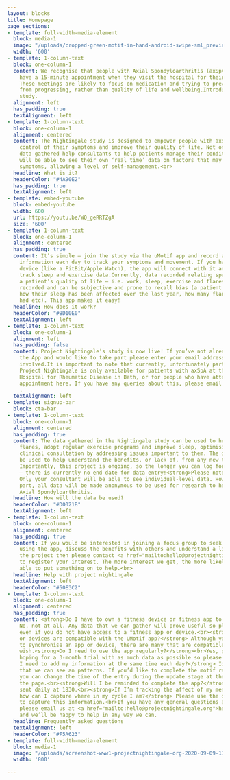 ```yaml
---
layout: blocks
title: Homepage
page_sections:
- template: full-width-media-element
  block: media-1
  image: "/uploads/cropped-green-motif-in-hand-android-swipe-sml_preview1.png"
  width: '600'
- template: 1-column-text
  block: one-column-1
  content: We recognise that people with Axial Spondyloarthritis (axSpA) may only
    have a 15-minute appointment when they visit the hospital for their check-up.
    These meetings are likely to focus on medication and trying to prevent the condition
    from progressing, rather than quality of life and wellbeing.Introducing…the <strong>‘Nightingale’</strong>
    study.
  alignment: left
  has_padding: true
  textAlignment: left
- template: 1-column-text
  block: one-column-1
  alignment: centered
  content: The Nightingale study is designed to empower people with axSpA to take
    control of their symptoms and improve their quality of life. Not only will the
    data gathered help consultants to help patients manage their condition, but they
    will be able to see their own ‘real time’ data on factors that may influence these
    symptoms, allowing a level of self-management.<br>
  headline: What is it?
  headerColor: "#4A90E2"
  has_padding: true
  textAlignment: left
- template: embed-youtube
  block: embed-youtube
  width: 600
  url: https://youtu.be/WO_geRRTZgA
  size: '600'
- template: 1-column-text
  block: one-column-1
  alignment: centered
  has_padding: true
  content: It’s simple – join the study via the uMotif app and record a few bits of
    information each day to track your symptoms and movement. If you have a wearable
    device (like a FitBit/Apple Watch), the app will connect with it and automatically
    track sleep and exercise data.Currently, data recorded relating specifically to
    a patient’s quality of life – i.e. work, sleep, exercise and flares, is poorly
    recorded and can be subjective and prone to recall bias (a patient trying to remember
    how their sleep has been affected over the last year, how many flares they have
    had etc). This app makes it easy!
  headline: How does it work?
  headerColor: "#BD10E0"
  textAlignment: left
- template: 1-column-text
  block: one-column-1
  alignment: left
  has_padding: false
  content: Project Nightingale’s study is now live! If you’ve not already downloaded
    the App and would like to take part please enter your email address below to get
    involved.It is important to note that currently, unfortunately participation in
    Project Nightingale is only available for patients with axSpA at the Royal National
    Hospital for Rheumatic Disease in Bath, or for people who have attended a clinical
    appointment here. If you have any queries about this, please email <a href="mailto:hello@projectnightingale.org">hello@projectnightingale.org</a>
    .
  textAlignment: left
- template: signup-bar
  block: cta-bar
- template: 1-column-text
  block: one-column-1
  alignment: centered
  has_padding: true
  content: The data gathered in the Nightingale study can be used to help predict
    flares, adopt regular exercise programs and improve sleep, optimising a patient’s
    clinical consultation by addressing issues important to them. The data could also
    be used to help understand the benefits, or lack of, from any new treatments started.
    Importantly, this project is ongoing, so the longer you can log for the better
    – there is currently no end date for data entry!<strong>Please note:</strong>
    Only your consultant will be able to see individual-level data. However, by taking
    part, all data will be made anonymous to be used for research to help others with
    Axial Spondyloarthritis.
  headline: How will the data be used?
  headerColor: "#D0021B"
  textAlignment: left
- template: 1-column-text
  block: one-column-1
  alignment: centered
  has_padding: true
  content: If you would be interested in joining a focus group to seek help and assistance
    using the app, discuss the benefits with others and understand a little more about
    the project then please contact <a href="mailto:hello@projectnightingale.org">hello@projectnightingale.org</a>
    to register your interest. The more interest we get, the more likely we’ll be
    able to put something on to help.<br>
  headline: Help with project nightingale
  textAlignment: left
  headerColor: "#50E3C2"
- template: 1-column-text
  block: one-column-1
  alignment: centered
  has_padding: true
  content: <strong>Do I have to own a fitness device or fitness app to participate?</strong>
    No, not at all. Any data that we can gather will prove useful so please do participate
    even if you do not have access to a fitness app or device.<br><strong>Which apps
    or devices are compatible with the UMotif app?</strong> Although you don’t have
    to synchronise an app or device, there are many that are compatible should you
    wish.<strong>Do I need to use the app regularly?</strong><br>Yes, please. We’re
    hoping for a 3-month trial with as much data as possible so please complete daily.<br><strong>Do
    I need to add my information at the same time each day?</strong> Ideally yes so
    that we can see an patterns. If you’d like to complete the motif retrospectively
    you can change the time of the entry during the update stage at the bottom of
    the page.<br><strong>Will I be reminded to complete the app?</strong> Yes reminders
    sent daily at 1830.<br><strong>If I’m tracking the affect of my menstrual cycle,
    how can I capture where in my cycle I am?</strong> Please use the daily diary
    to capture this information.<br>If you have any general questions about the study
    please email us at <a href="mailto:hello@projectnightingale.org">hello@projectnightingale.org</a>
    and we’ll be happy to help in any way we can.
  headline: Frequently asked questions
  textAlignment: left
  headerColor: "#F5A623"
- template: full-width-media-element
  block: media-1
  image: "/uploads/screenshot-www1-projectnightingale-org-2020-09-09-11_46_05.png"
  width: '800'

---
```


